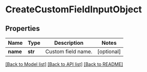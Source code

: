 # CreateCustomFieldInputObject

## Properties
Name | Type | Description | Notes
------------ | ------------- | ------------- | -------------
**name** | **str** | Custom field name. | [optional] 

[[Back to Model list]](../README.md#documentation-for-models) [[Back to API list]](../README.md#documentation-for-api-endpoints) [[Back to README]](../README.md)


